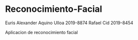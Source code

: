 # Reconocimiento-Facial
Euris Alexander Aquino Ulloa 2019-8874
Rafael Cid 2019-8454

Aplicacion de reconocimiento facial
